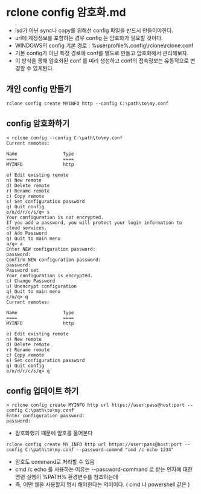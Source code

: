 # rclone config 암호화.md
- lsd가 아닌 sync나 copy를 위해선 config 파일을 반드시 만들어야한다.
- url에 계정정보를 포함하는 경우 config 는 암호화가 필요할 것이다.
- WINDOWS의 config 기본 경로 : %userprofile%\.config\rclone\rclone.conf 
- 기본 config가 아닌 특정 경로에 conf를 별도로 만들고 암호화해서 관리해보자.
- 이 방식을 통해 암호화된 conf 를 미리 생성하고 conf의 접속정보는 유동적으로 변경할 수 있게된다.

## 개인 config 만들기
```
rclone config create MYINFO http --config C:\path\to\my.conf
```
## config 암호화하기
```
> rclone config --config C:\path\to\my.conf
Current remotes:

Name                 Type
====                 ====
MYINFO               http

e) Edit existing remote
n) New remote
d) Delete remote
r) Rename remote
c) Copy remote
s) Set configuration password
q) Quit config
e/n/d/r/c/s/q> s
Your configuration is not encrypted.
If you add a password, you will protect your login information to cloud services.
a) Add Password
q) Quit to main menu
a/q> a
Enter NEW configuration password:
password:
Confirm NEW configuration password:
password:
Password set
Your configuration is encrypted.
c) Change Password
u) Unencrypt configuration
q) Quit to main menu
c/u/q> q
Current remotes:

Name                 Type
====                 ====
MYINFO               http

e) Edit existing remote
n) New remote
d) Delete remote
r) Rename remote
c) Copy remote
s) Set configuration password
q) Quit config
e/n/d/r/c/s/q> q
```

## config 업데이트 하기

```
> rclone config create MYINFO http url https://user:pass@host:port --config C:\path\to\my.conf
Enter configuration password:
password:
```
- 암호화했기 때문에 암호를 물어본다

```
rclone config create MY_INFO http url https://user:pass@host:port --config C:\path\to\my.conf --password-commnd "cmd /c echo 1234"
```
- 암호도 command로 처리할 수 있음
- cmd /c echo 를 사용하는 이유는 --password-command 로 받는 인자에 대한 명령 실행이 %PATH% 환경변수를 참조하는데
- 즉, 어떤 쉘을 사용할지 명시 해야한다는 의미이다. ( cmd 나 powershell 같은 )


